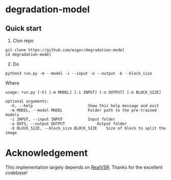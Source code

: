 # degradation-model

## Quick start
1. Clon repo
``` 
git clone https://github.com/ezgor/degradation-model
cd degradation-model
```
2. Do 
``` 
python3 run.py -m --model -i --input -o --output -b --block_size
```
Where 
```
usage: run.py [-h] [-m MODEL] [-i INPUT] [-o OUTPUT] [-b BLOCK_SIZE]

optional arguments:
  -h, --help            			Show this help message and exit
  -m MODEL, --model MODEL			Folder path to the pre-trained models
  -i INPUT, --input INPUT			Input folder
  -o OUTS, --output OUTPUT  			Output folder
  -b BLOCK_SIZE, --block_size BLOCK_SIZE	Size of block to split the image

```

# Acknowledgement
This implementation largely depends on [RealVSR](https://github.com/IanYeung/RealVSR). Thanks for the excellent codebase! 
